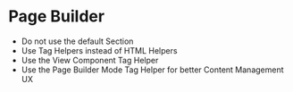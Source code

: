 # Page Builder

- Do not use the default Section
- Use Tag Helpers instead of HTML Helpers
- Use the View Component Tag Helper
- Use the Page Builder Mode Tag Helper for better Content Management UX
